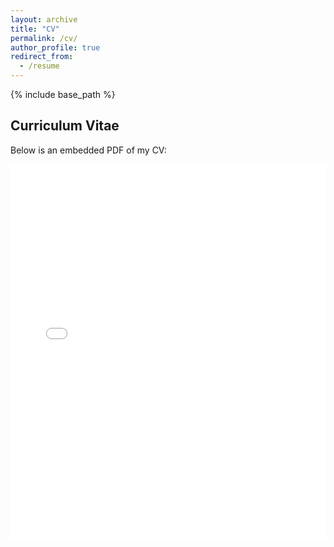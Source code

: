 ```yaml
---
layout: archive
title: "CV"
permalink: /cv/
author_profile: true
redirect_from:
  - /resume
---
```


{% include base_path %}

## Curriculum Vitae

Below is an embedded PDF of my CV:

<embed src="{{ site.baseurl }}/files/paper1.pdf" width="100%" height="600px" type="application/pdf">

